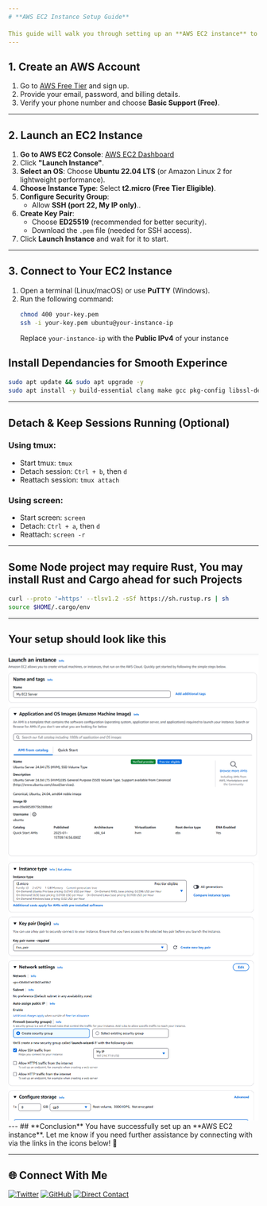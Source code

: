 ```yaml
---
# **AWS EC2 Instance Setup Guide**

This guide will walk you through setting up an **AWS EC2 instance** to run a CLI-based **crypto node** for free using the AWS Free Tier.
---
```


## **1. Create an AWS Account**
1. Go to [AWS Free Tier](https://aws.amazon.com/free/) and sign up.
2. Provide your email, password, and billing details.
3. Verify your phone number and choose **Basic Support (Free)**.
---
## **2. Launch an EC2 Instance**
1. **Go to AWS EC2 Console**: [AWS EC2 Dashboard](https://console.aws.amazon.com/ec2)
2. Click **"Launch Instance"**.
3. **Select an OS**: Choose **Ubuntu 22.04 LTS** (or Amazon Linux 2 for lightweight performance).
4. **Choose Instance Type**: Select **t2.micro (Free Tier Eligible)**.
5. **Configure Security Group**:
   - Allow **SSH (port 22, My IP only)**..
6. **Create Key Pair**:
   - Choose **ED25519** (recommended for better security).
   - Download the `.pem` file (needed for SSH access).
7. Click **Launch Instance** and wait for it to start.
---
## **3. Connect to Your EC2 Instance**
1. Open a terminal (Linux/macOS) or use **PuTTY** (Windows).
2. Run the following command:
   ```bash
   chmod 400 your-key.pem
   ssh -i your-key.pem ubuntu@your-instance-ip
   ```
   Replace `your-instance-ip` with the **Public IPv4** of your instance
 
## Install Dependancies for Smooth Experince
```bash
sudo apt update && sudo apt upgrade -y
sudo apt install -y build-essential clang make gcc pkg-config libssl-dev libcrypto++-dev libc6-dev zlib1g-dev curl wget tmux screen
```
---
## Detach & Keep Sessions Running (Optional)
### Using **tmux**:
- Start tmux: `tmux`
- Detach session: `Ctrl + b`, then `d`
- Reattach session: `tmux attach`

### Using **screen**:
- Start screen: `screen`
- Detach: `Ctrl + a`, then `d`
- Reattach: `screen -r`

---
## Some Node project may require Rust, You may install Rust and Cargo ahead for such Projects
```bash
curl --proto '=https' --tlsv1.2 -sSf https://sh.rustup.rs | sh
source $HOME/.cargo/env
```
---
## **Your setup should look like this**

<div align = "center">

<img src = "Instance EC2.png" alt = "EC2 Instance Launch page">
<img src = "EC2.png" alt = "EC2 Config Screenshot">

</div>
---
## **Conclusion**
You have successfully set up an **AWS EC2 instance**.
Let me know if you need further assistance by connecting with via the links in the icons below! 🚀

---
## **🌐 Connect With Me**

[![Twitter](https://img.shields.io/badge/Twitter-%231DA1F2.svg?style=for-the-badge&logo=Twitter&logoColor=white)](https://twitter.com/oche_21)
[![GitHub](https://img.shields.io/badge/github-%23121011.svg?style=for-the-badge&logo=github&logoColor=white)](https://github.com/eso8484)
[![Direct Contact](https://img.shields.io/badge/Direct_Contact-%23009688.svg?style=for-the-badge&logo=telegram&logoColor=white)](https://t.me/eso8484)
